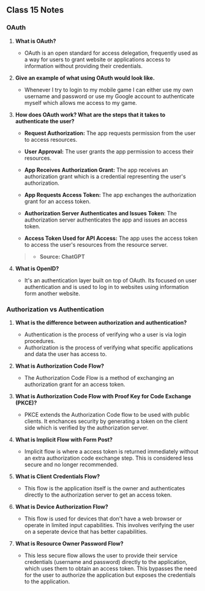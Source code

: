 ## Class 15 Notes

### OAuth

1. **What is OAuth?**

    - OAuth is an open standard for access delegation, frequently used as a way for users to grant website or applications access to information without providing their credentials.

2. **Give an example of what using OAuth would look like.**

    - Whenever I try to login to my mobile game I can either use my own username and password or use my Google account to authenticate myself which allows me access to my game.

3. **How does OAuth work? What are the steps that it takes to authenticate the user?**

    - **Request Authorization:** The app requests permission from the user to access resources.

    - **User Approval:** The user grants the app permission to access their resources.

    - **App Receives Authorization Grant:** The app receives an authorization grant which is a credential representing the user's authorization.

    - **App Requests Access Token:** The app exchanges the authorization grant for an access token.

    - **Authorization Server Authenticates and Issues Token**: The authorization server authenticates the app and issues an access token.

    - **Access Token Used for API Access:** The app uses the access token to access the user's resources from the resource server.

    >- **Source: ChatGPT**

4. **What is OpenID?**

    - It's an authentication layer built on top of OAuth.  Its focused on user authentication and is used to log in to websites using information form another website.

### Authorization vs Authentication

1. **What is the difference between authorization and authentication?**

    - Authentication is the process of verifying who a user is via login procedures.
    - Authorization is the process of verifying what specific applications and data the user has access to.

2. **What is Authorization Code Flow?**

    - The Authorization Code Flow is a method of exchanging an authorization grant for an access token.

3. **What is Authorization Code Flow with Proof Key for Code Exchange (PKCE)?**

    - PKCE extends the Authorization Code flow to be used with public clients.  It enchances security by generating a token on the client side which is verified by the authorization server.

4. **What is Implicit Flow with Form Post?**

    - Implicit flow is where a access token is returned immediately without an extra authorization code exchange step. This is considered less secure and no longer recommended.

5. **What is Client Credentials Flow?**

    - This flow is the application itself is the owner and authenticates directly to the authorization server to get an access token.

6. **What is Device Authorization Flow?**

    - This flow is used for devices that don't have a web browser or operate in limited input capabilities. This involves verifying the user on a seperate device that has better capabilities.  

7. **What is Resource Owner Password Flow?**

    - This less secure flow allows the user to provide their service credentials (username and password) directly to the application, which uses them to obtain an access token. This bypasses the need for the user to authorize the application but exposes the credentials to the application.